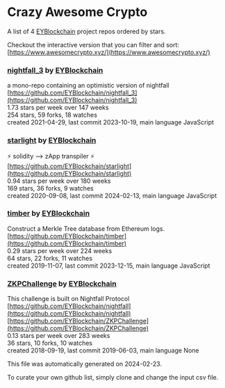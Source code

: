 # Crazy Awesome Crypto
A list of 4 [EYBlockchain](https://github.com/EYBlockchain) project repos ordered by stars.  

Checkout the interactive version that you can filter and sort: 
[https://www.awesomecrypto.xyz/](https://www.awesomecrypto.xyz/)  


### [nightfall_3](https://github.com/EYBlockchain/nightfall_3) by [EYBlockchain](https://github.com/EYBlockchain)  
a mono-repo containing an optimistic version of nightfall  
[https://github.com/EYBlockchain/nightfall_3](https://github.com/EYBlockchain/nightfall_3)  
1.73 stars per week over 147 weeks  
254 stars, 59 forks, 18 watches  
created 2021-04-29, last commit 2023-10-19, main language JavaScript  


### [starlight](https://github.com/EYBlockchain/starlight) by [EYBlockchain](https://github.com/EYBlockchain)  
:zap: solidity --> zApp transpiler :zap:  
[https://github.com/EYBlockchain/starlight](https://github.com/EYBlockchain/starlight)  
0.94 stars per week over 180 weeks  
169 stars, 36 forks, 9 watches  
created 2020-09-08, last commit 2024-02-13, main language JavaScript  


### [timber](https://github.com/EYBlockchain/timber) by [EYBlockchain](https://github.com/EYBlockchain)  
Construct a Merkle Tree database from Ethereum logs.  
[https://github.com/EYBlockchain/timber](https://github.com/EYBlockchain/timber)  
0.29 stars per week over 224 weeks  
64 stars, 22 forks, 11 watches  
created 2019-11-07, last commit 2023-12-15, main language JavaScript  


### [ZKPChallenge](https://github.com/EYBlockchain/ZKPChallenge) by [EYBlockchain](https://github.com/EYBlockchain)  
This challenge is built on Nightfall Protocol  
[https://github.com/EYBlockchain/nightfall](https://github.com/EYBlockchain/nightfall)  
[https://github.com/EYBlockchain/ZKPChallenge](https://github.com/EYBlockchain/ZKPChallenge)  
0.13 stars per week over 283 weeks  
36 stars, 10 forks, 10 watches  
created 2018-09-19, last commit 2019-06-03, main language None  


This file was automatically generated on 2024-02-23.  

To curate your own github list, simply clone and change the input csv file.  